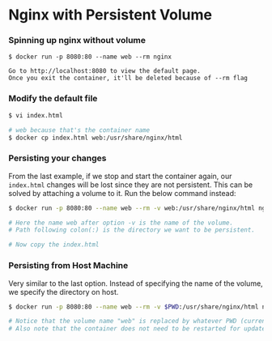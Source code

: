# Nginx with Persistent Volume

### Spinning up nginx without volume

```
$ docker run -p 8080:80 --name web --rm nginx

Go to http://localhost:8080 to view the default page.
Once you exit the container, it'll be deleted because of --rm flag
```

### Modify the default file

```sh
$ vi index.html

# web because that's the container name
$ docker cp index.html web:/usr/share/nginx/html
```

### Persisting your changes

From the last example, if we stop and start the container again, our `index.html` changes will be lost since they are not persistent. This can be solved by attaching a volume to it. Run the below command instead:

```sh
$ docker run -p 8080:80 --name web --rm -v web:/usr/share/nginx/html nginx

# Here the name web after option -v is the name of the volume.
# Path following colon(:) is the directory we want to be persistent.

# Now copy the index.html
```

### Persisting from Host Machine

Very similar to the last option.
Instead of specifying the name of the volume, we specify the directory on host.

```sh
$ docker run -p 8080:80 --name web --rm -v $PWD:/usr/share/nginx/html nginx

# Notice that the volume name "web" is replaced by whatever PWD (current directory) is.
# Also note that the container does not need to be restarted for updates to show.
```
